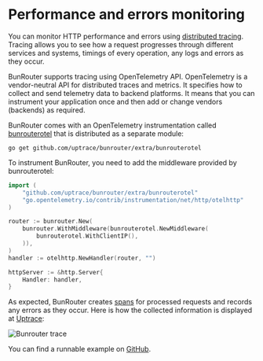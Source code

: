 # Performance and errors monitoring

You can monitor HTTP performance and errors using
[distributed tracing](https://opentelemetry.uptrace.dev/guide/distributed-tracing.html). Tracing
allows you to see how a request progresses through different services and systems, timings of every
operation, any logs and errors as they occur.

BunRouter supports tracing using OpenTelemetry API. OpenTelemetry is a vendor-neutral API for
distributed traces and metrics. It specifies how to collect and send telemetry data to backend
platforms. It means that you can instrument your application once and then add or change vendors
(backends) as required.

BunRouter comes with an OpenTelemetry instrumentation called
[bunrouterotel](https://github.com/uptrace/bunrouter/tree/master/extra/bunrouterotel) that is
distributed as a separate module:

```shell
go get github.com/uptrace/bunrouter/extra/bunrouterotel
```

To instrument BunRouter, you need to add the middleware provided by bunrouterotel:

```go
import (
	"github.com/uptrace/bunrouter/extra/bunrouterotel"
	"go.opentelemetry.io/contrib/instrumentation/net/http/otelhttp"
)

router := bunrouter.New(
	bunrouter.WithMiddleware(bunrouterotel.NewMiddleware(
		bunrouterotel.WithClientIP(),
	)),
)
handler := otelhttp.NewHandler(router, "")

httpServer := &http.Server{
	Handler: handler,
}
```

As expected, BunRouter creates
[spans](https://opentelemetry.uptrace.dev/guide/distributed-tracing.html#spans) for processed
requests and records any errors as they occur. Here is how the collected information is displayed at
[Uptrace](https://uptrace.dev/explore/1/groups/?system=db%3Apostgresql&utm_source=bun&utm_campaign=bun-tracing):

![Bunrouter trace](/img/bunrouter-trace.png)

You can find a runnable example on
[GitHub](https://github.com/uptrace/bunrouter/tree/master/example/opentelemetry).
